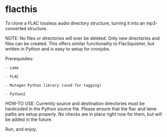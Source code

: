 flacthis
========

To clone a FLAC lossless audio directory structure, turning it into an mp3-converted structure.

NOTE: No files or directories will ever be deleted. Only new directories and files can be created.
 This offers similar functionality to FlacSquisher, but written in Python and is easy to setup for cronjobs.

Prerequisites:

	- Lame

	- FLAC

	- Mutagen Python library (used for tagging)

	- Python2

HOW-TO USE:
	Currently source and destination directories must be hardcoded in the Python source file. Please ensure that the flac and lame paths 
are setup properly. No checks are in place right now for them, but will be added in the future.

Run, and enjoy.

